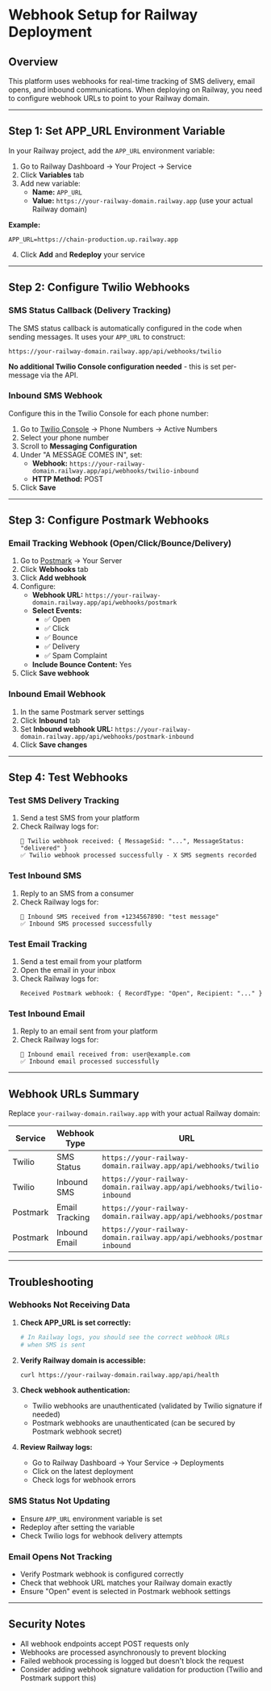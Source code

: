 # Webhook Setup for Railway Deployment

## Overview

This platform uses webhooks for real-time tracking of SMS delivery, email opens, and inbound communications. When deploying on Railway, you need to configure webhook URLs to point to your Railway domain.

---

## Step 1: Set APP_URL Environment Variable

In your Railway project, add the `APP_URL` environment variable:

1. Go to Railway Dashboard → Your Project → Service
2. Click **Variables** tab
3. Add new variable:
   - **Name:** `APP_URL`
   - **Value:** `https://your-railway-domain.railway.app` (use your actual Railway domain)

**Example:**
```
APP_URL=https://chain-production.up.railway.app
```

4. Click **Add** and **Redeploy** your service

---

## Step 2: Configure Twilio Webhooks

### SMS Status Callback (Delivery Tracking)

The SMS status callback is automatically configured in the code when sending messages. It uses your `APP_URL` to construct:
```
https://your-railway-domain.railway.app/api/webhooks/twilio
```

**No additional Twilio Console configuration needed** - this is set per-message via the API.

### Inbound SMS Webhook

Configure this in the Twilio Console for each phone number:

1. Go to [Twilio Console](https://console.twilio.com/) → Phone Numbers → Active Numbers
2. Select your phone number
3. Scroll to **Messaging Configuration**
4. Under "A MESSAGE COMES IN", set:
   - **Webhook:** `https://your-railway-domain.railway.app/api/webhooks/twilio-inbound`
   - **HTTP Method:** POST
5. Click **Save**

---

## Step 3: Configure Postmark Webhooks

### Email Tracking Webhook (Open/Click/Bounce/Delivery)

1. Go to [Postmark](https://account.postmarkapp.com/) → Your Server
2. Click **Webhooks** tab
3. Click **Add webhook**
4. Configure:
   - **Webhook URL:** `https://your-railway-domain.railway.app/api/webhooks/postmark`
   - **Select Events:**
     - ✅ Open
     - ✅ Click
     - ✅ Bounce
     - ✅ Delivery
     - ✅ Spam Complaint
   - **Include Bounce Content:** Yes
5. Click **Save webhook**

### Inbound Email Webhook

1. In the same Postmark server settings
2. Click **Inbound** tab
3. Set **Inbound webhook URL:** `https://your-railway-domain.railway.app/api/webhooks/postmark-inbound`
4. Click **Save changes**

---

## Step 4: Test Webhooks

### Test SMS Delivery Tracking

1. Send a test SMS from your platform
2. Check Railway logs for:
   ```
   📱 Twilio webhook received: { MessageSid: "...", MessageStatus: "delivered" }
   ✅ Twilio webhook processed successfully - X SMS segments recorded
   ```

### Test Inbound SMS

1. Reply to an SMS from a consumer
2. Check Railway logs for:
   ```
   📱 Inbound SMS received from +1234567890: "test message"
   ✅ Inbound SMS processed successfully
   ```

### Test Email Tracking

1. Send a test email from your platform
2. Open the email in your inbox
3. Check Railway logs for:
   ```
   Received Postmark webhook: { RecordType: "Open", Recipient: "..." }
   ```

### Test Inbound Email

1. Reply to an email sent from your platform
2. Check Railway logs for:
   ```
   📧 Inbound email received from: user@example.com
   ✅ Inbound email processed successfully
   ```

---

## Webhook URLs Summary

Replace `your-railway-domain.railway.app` with your actual Railway domain:

| Service | Webhook Type | URL |
|---------|-------------|-----|
| Twilio | SMS Status | `https://your-railway-domain.railway.app/api/webhooks/twilio` |
| Twilio | Inbound SMS | `https://your-railway-domain.railway.app/api/webhooks/twilio-inbound` |
| Postmark | Email Tracking | `https://your-railway-domain.railway.app/api/webhooks/postmark` |
| Postmark | Inbound Email | `https://your-railway-domain.railway.app/api/webhooks/postmark-inbound` |

---

## Troubleshooting

### Webhooks Not Receiving Data

1. **Check APP_URL is set correctly:**
   ```bash
   # In Railway logs, you should see the correct webhook URLs
   # when SMS is sent
   ```

2. **Verify Railway domain is accessible:**
   ```bash
   curl https://your-railway-domain.railway.app/api/health
   ```

3. **Check webhook authentication:**
   - Twilio webhooks are unauthenticated (validated by Twilio signature if needed)
   - Postmark webhooks are unauthenticated (can be secured by Postmark webhook secret)

4. **Review Railway logs:**
   - Go to Railway Dashboard → Your Service → Deployments
   - Click on the latest deployment
   - Check logs for webhook errors

### SMS Status Not Updating

- Ensure `APP_URL` environment variable is set
- Redeploy after setting the variable
- Check Twilio logs for webhook delivery attempts

### Email Opens Not Tracking

- Verify Postmark webhook is configured correctly
- Check that webhook URL matches your Railway domain exactly
- Ensure "Open" event is selected in Postmark webhook settings

---

## Security Notes

- All webhook endpoints accept POST requests only
- Webhooks are processed asynchronously to prevent blocking
- Failed webhook processing is logged but doesn't block the request
- Consider adding webhook signature validation for production (Twilio and Postmark support this)
